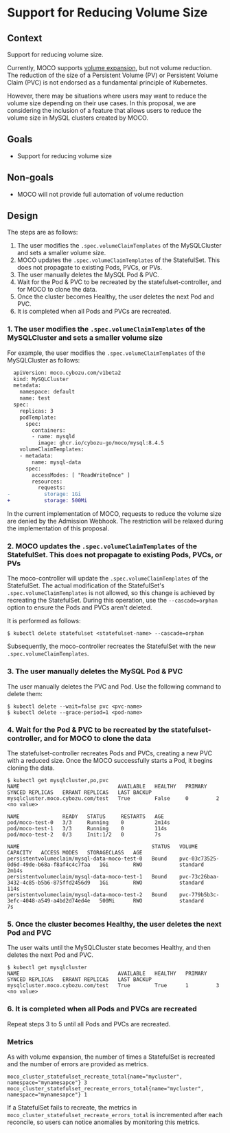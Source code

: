 # Support for Reducing Volume Size

## Context

Support for reducing volume size.

Currently, MOCO supports [volume expansion](./support_apply_pvc_template_changes.md), but not volume reduction.
The reduction of the size of a Persistent Volume (PV) or Persistent Volume Claim (PVC) is not endorsed as a fundamental principle of Kubernetes.

However, there may be situations where users may want to reduce the volume size depending on their use cases.
In this proposal, we are considering the inclusion of a feature that allows users to reduce the volume size in MySQL clusters created by MOCO.

## Goals

* Support for reducing volume size

## Non-goals

* MOCO will not provide full automation of volume reduction

## Design

The steps are as follows:

1. The user modifies the `.spec.volumeClaimTemplates` of the MySQLCluster and sets a smaller volume size.
2. MOCO updates the `.spec.volumeClaimTemplates` of the StatefulSet. This does not propagate to existing Pods, PVCs, or PVs.
3. The user manually deletes the MySQL Pod & PVC.
4. Wait for the Pod & PVC to be recreated by the statefulset-controller, and for MOCO to clone the data.
5. Once the cluster becomes Healthy, the user deletes the next Pod and PVC.
6. It is completed when all Pods and PVCs are recreated.

### 1. The user modifies the `.spec.volumeClaimTemplates` of the MySQLCluster and sets a smaller volume size

For example, the user modifies the `.spec.volumeClaimTemplates` of the MySQLCluster as follows:

```diff
  apiVersion: moco.cybozu.com/v1beta2
  kind: MySQLCluster
  metadata:
    namespace: default
    name: test
  spec:
    replicas: 3
    podTemplate:
      spec:
        containers:
        - name: mysqld
          image: ghcr.io/cybozu-go/moco/mysql:8.4.5
    volumeClaimTemplates:
    - metadata:
        name: mysql-data
      spec:
        accessModes: [ "ReadWriteOnce" ]
        resources:
          requests:
-           storage: 1Gi
+           storage: 500Mi
```

In the current implementation of MOCO, requests to reduce the volume size are denied by the Admission Webhook.
The restriction will be relaxed during the implementation of this proposal.

### 2. MOCO updates the `.spec.volumeClaimTemplates` of the StatefulSet. This does not propagate to existing Pods, PVCs, or PVs

The moco-controller will update the `.spec.volumeClaimTemplates` of the StatefulSet.
The actual modification of the StatefulSet's `.spec.volumeClaimTemplates` is not allowed,
so this change is achieved by recreating the StatefulSet.
During this operation, use the `--cascade=orphan` option to ensure the Pods and PVCs aren't deleted.

It is performed as follows:

```console
$ kubectl delete statefulset <statefulset-name> --cascade=orphan
```

Subsequently, the moco-controller recreates the StatefulSet with the new `.spec.volumeClaimTemplates`.

### 3. The user manually deletes the MySQL Pod & PVC

The user manually deletes the PVC and Pod.
Use the following command to delete them:

```console
$ kubectl delete --wait=false pvc <pvc-name>
$ kubectl delete --grace-period=1 <pod-name>
```

### 4. Wait for the Pod & PVC to be recreated by the statefulset-controller, and for MOCO to clone the data

The statefulset-controller recreates Pods and PVCs, creating a new PVC with a reduced size.
Once the MOCO successfully starts a Pod, it begins cloning the data.

```console
$ kubectl get mysqlcluster,po,pvc
NAME                                AVAILABLE   HEALTHY   PRIMARY   SYNCED REPLICAS   ERRANT REPLICAS   LAST BACKUP
mysqlcluster.moco.cybozu.com/test   True        False     0         2                                   <no value>

NAME              READY   STATUS     RESTARTS   AGE
pod/moco-test-0   3/3     Running    0          2m14s
pod/moco-test-1   3/3     Running    0          114s
pod/moco-test-2   0/3     Init:1/2   0          7s

NAME                                           STATUS   VOLUME                                     CAPACITY   ACCESS MODES   STORAGECLASS   AGE
persistentvolumeclaim/mysql-data-moco-test-0   Bound    pvc-03c73525-0d6d-49de-b68a-f8af4c4c7faa   1Gi        RWO            standard       2m14s
persistentvolumeclaim/mysql-data-moco-test-1   Bound    pvc-73c26baa-3432-4c85-b5b6-875ffd2456d9   1Gi        RWO            standard       114s
persistentvolumeclaim/mysql-data-moco-test-2   Bound    pvc-779b5b3c-3efc-4048-a549-a4bd2d74ed4e   500Mi      RWO            standard       7s
```

### 5. Once the cluster becomes Healthy, the user deletes the next Pod and PVC

The user waits until the MySQLCluster state becomes Healthy, and then deletes the next Pod and PVC.

```console
$ kubectl get mysqlcluster
NAME                                AVAILABLE   HEALTHY   PRIMARY   SYNCED REPLICAS   ERRANT REPLICAS   LAST BACKUP
mysqlcluster.moco.cybozu.com/test   True        True      1         3                                   <no value>
```

### 6. It is completed when all Pods and PVCs are recreated

Repeat steps 3 to 5 until all Pods and PVCs are recreated.

### Metrics

As with volume expansion, the number of times a StatefulSet is recreated and the number of errors are provided as metrics.

```text
moco_cluster_statefulset_recreate_total{name="mycluster", namespace="mynamesapce"} 3
moco_cluster_statefulset_recreate_errors_total{name="mycluster", namespace="mynamesapce"} 1
```

If a StatefulSet fails to recreate, the metrics in `moco_cluster_statefulset_recreate_errors_total` is incremented after each reconcile,
so users can notice anomalies by monitoring this metrics.
